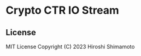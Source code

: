 Crypto CTR IO Stream
====================

License
-------
MIT License Copyright (C) 2023 Hiroshi Shimamoto
